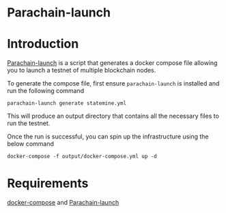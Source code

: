 # Parachain-launch



# Introduction

[Parachain-launch](https://github.com/open-web3-stack/parachain-launch) is a script that generates a docker compose file allowing you to launch a testnet of multiple blockchain nodes.

To generate the compose file, first ensure `parachain-launch` is installed and run the following command

```
parachain-launch generate statemine.yml
```

This will produce an output directory that contains all the necessary files to run the testnet.

Once the run is successful, you can spin up the infrastructure using the below command

```
docker-compose -f output/docker-compose.yml up -d
```

# Requirements
[docker-compose](https://docs.docker.com/compose/install/) and [Parachain-launch](https://github.com/open-web3-stack/parachain-launch) 